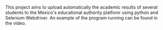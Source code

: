 This project aims to upload automatically the academic results of several students to the Mexico's educational authority platfomr using python and Selenium Webdriver. An example of the program running can be found in the video.
